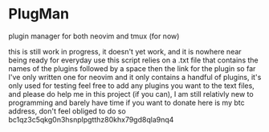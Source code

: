 # PlugMan
plugin manager for both neovim and tmux (for now)

this is still work in progress, it doesn't yet work, and it is nowhere near being ready for everyday use
this script relies on a .txt file that contains the names of the plugins followed by a space then the link for the plugin
so far I've only written one for neovim and it only contains a handful of plugins, it's only used for testing
feel free to add any plugins you want to the text files, and please do help me in this project (if you can), I am still relativly new to programming
and barely have time
if you want to donate here is my btc address, don't feel obliged to do so
bc1qz3c5qkg0n3hsnplpgtthz80khx79gd8qla9nq4
